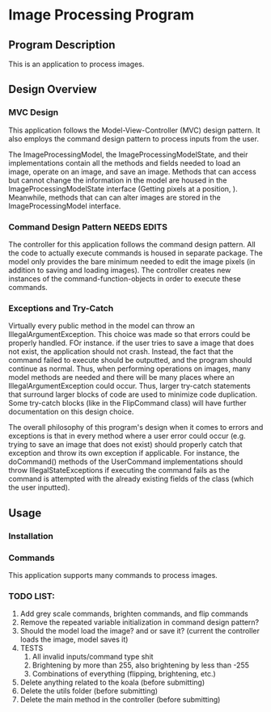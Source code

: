 # Image Processing Program

## Program Description

This is an application to process images.

## Design Overview
### MVC Design
This application follows the Model-View-Controller (MVC) design pattern. 
It also employs the command design pattern to process inputs from the user. 

The ImageProcessingModel, the ImageProcessingModelState, and their implementations contain
all the methods and fields needed to load an image, operate on an image, and save an image.
Methods that can access but cannot change the information in the model are housed in the
ImageProcessingModelState interface (Getting pixels at a position, ). Meanwhile, methods that can 
can alter images are stored in the ImageProcessingModel interface.

### Command Design Pattern NEEDS EDITS
The controller for this application follows the command design pattern. All the code
to actually execute commands is housed in separate package. The model only provides the bare
minimum needed to edit the image pixels (in addition to saving and loading images). The controller
creates new instances of the command-function-objects in order to execute these commands.

### Exceptions and Try-Catch

Virtually every public method in the model can throw an IllegalArgumentException. This choice was 
made so that errors could be properly handled. FOr instance. if the user tries to save a image
that does not exist, the application should not crash. Instead, the fact that the command
failed to execute should be outputted, and the program should continue as normal. Thus, when 
performing operations on images, many model methods are needed and there will be many places where
an IllegalArgumentException could occur. Thus, larger try-catch statements that surround larger
blocks of code are used to minimize code duplication. Some try-catch blocks (like in the 
FlipCommand class) will have further documentation on this design choice.

The overall philosophy of this program's design when it comes to errors and exceptions
is that in every method where a user error could occur (e.g. trying to save an image that
does not exist) should properly catch that exception and throw its own exception if applicable.
For instance, the doCommand() methods of the UserCommand implementations should throw 
IllegalStateExceptions if executing the command fails as the command is attempted with 
the already existing fields of the class (which the user inputted). 


## Usage

### Installation

### Commands
This application supports many commands to process images. 

### TODO LIST:
1. Add grey scale commands, brighten commands, and flip commands
2. Remove the repeated variable initialization in command design pattern?
3. Should the model load the image? and or save it? (current the controller loads the image, model 
saves it)
4. TESTS
   1. All invalid inputs/command type shit
   2. Brightening by more than 255, also brightening by less than -255
   3. Combinations of everything (flipping, brightening, etc.)
5. Delete anything related to the koala (before submitting)
6. Delete the utils folder (before submitting)
7. Delete the main method in the controller (before submitting)
